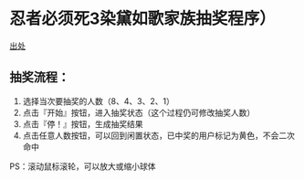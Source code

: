 # 忍者必须死3染黛如歌家族抽奖程序）

[出处](https://github.com/fouber/lottery)



## 抽奖流程：

1. 选择当次要抽奖的人数（8、4、3、2、1）
2. 点击『开始』按钮，进入抽奖状态（这个过程仍可修改抽奖人数）
3. 点击『停！』按钮，生成抽奖结果
4. 点击任意人数按钮，可以回到闲置状态，已中奖的用户标记为黄色，不会二次命中

PS：滚动鼠标滚轮，可以放大或缩小球体